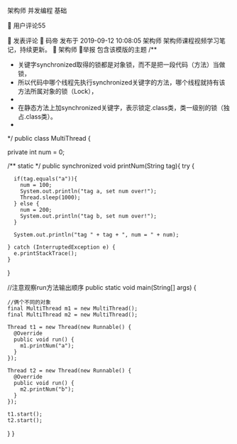 架构师
并发编程
基础
 
  
 

用户评论55
 
 发表评论 
 
码帝
发布于 2019-09-12 10:08:05
架构师
架构师课程视频学习笔记，持续更新。
 架构师
举报
包含该模版的主题
/**
 * 关键字synchronized取得的锁都是对象锁，而不是把一段代码（方法）当做锁，
 * 所以代码中哪个线程先执行synchronized关键字的方法，哪个线程就持有该方法所属对象的锁（Lock），
 * 
 * 在静态方法上加synchronized关键字，表示锁定.class类，类一级别的锁（独占.class类）。
 *
 */
public class MultiThread {

  private int num = 0;

  /** static */
  public synchronized void printNum(String tag){
    try {

      if(tag.equals("a")){
        num = 100;
        System.out.println("tag a, set num over!");
        Thread.sleep(1000);
      } else {
        num = 200;
        System.out.println("tag b, set num over!");
      }

      System.out.println("tag " + tag + ", num = " + num);

    } catch (InterruptedException e) {
      e.printStackTrace();
    }
  }

  //注意观察run方法输出顺序
  public static void main(String[] args) {

    //俩个不同的对象
    final MultiThread m1 = new MultiThread();
    final MultiThread m2 = new MultiThread();

    Thread t1 = new Thread(new Runnable() {
      @Override
      public void run() {
        m1.printNum("a");
      }
    });

    Thread t2 = new Thread(new Runnable() {
      @Override 
      public void run() {
        m2.printNum("b");
      }
    });   

    t1.start();
    t2.start();

  } 
}